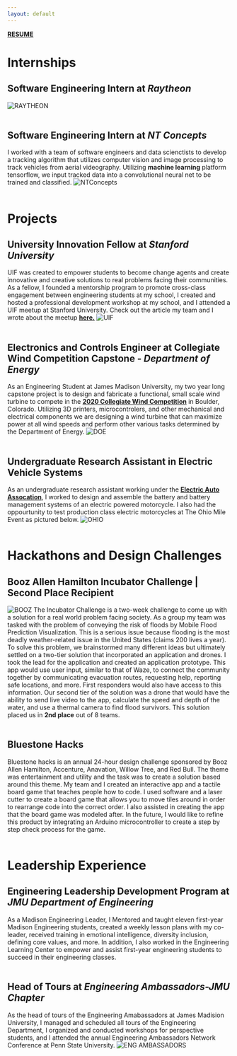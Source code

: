 ```yaml
---
layout: default
---
```


<!-- [Check out my personal page](./personal.html). -->

**[RESUME](./resume.html)**

# Internships 

## Software Engineering Intern at _Raytheon_
![RAYTHEON](https://payneandrew.github.io/images/raytheon_intern.jpg)
<br><br>

## Software Engineering Intern at _NT Concepts_
I worked with a team of software engineers and data scienctists to develop a tracking algorithm that utilizes computer vision and image processing to track vehicles from aerial videography. Utilizing **machine learning** platform tensorflow, we input tracked data into a convolutional neural net to be trained and classified.
![NTConcepts](https://payneandrew.github.io/images/NTConcepts_intern.jpg)
<br><br>

# Projects

## University Innovation Fellow at _Stanford University_
UIF was created to empower students to become change agents and create innovative and creative solutions to real problems facing their communities. As a fellow, I founded a mentorship program to promote cross-class engagement between engineering students at my school, I created and hosted a professional development workshop at my school, and I attended a UIF meetup at Stanford University. Check out the article my team and I wrote about the meetup <a href="https://www.linkedin.com/pulse/5-ways-we-think-differently-after-attending-fellows-valley-mccullagh/">**here.**</a>
![UIF](https://payneandrew.github.io/images/UIF.jpg)
<br><br>

## Electronics and Controls Engineer at Collegiate Wind Competition Capstone - _Department of Energy_
As an Engineering Student at James Madison University, my two year long capstone project is to design and fabricate a functional, small scale wind turbine to compete in the <a href="https://www.energy.gov/eere/collegiatewindcompetition/collegiate-wind-competition">**2020 Collegiate Wind Competition**</a> in Boulder, Colorado. Utilizing 3D printers, microcontrolers, and other mechanical and electrical components we are designing a wind turbine that can maximize power at all wind speeds and perform other various tasks determined by the Department of Energy.
![DOE](https://payneandrew.github.io/images/DOE.jpg)
<br><br>

## Undergraduate Research Assistant in Electric Vehicle Systems
As an undergraduate research assistant working under the <a href="https://eaa-1967.clubexpress.com/content.aspx?sl=1344415327">**Electric Auto Assocation**</a>, I worked to design and assemble the battery and battery management systems of an electric powered motorcycle. I also had the oppourtunity to test production class electric motorcycles at The Ohio Mile Event as pictured below.
![OHIO](https://payneandrew.github.io/images/ohio.jpg)
<br><br>


# Hackathons and Design Challenges

## Booz Allen Hamilton Incubator Challenge | Second Place Recipient
![BOOZ](https://payneandrew.github.io/images/boozallen.png)
The Incubator Challenge is a two-week challenge to come up with a solution for a real world problem facing society. As a group my team was tasked with the problem of conveying the risk of floods by Mobile Flood Prediction Visualization. This is a serious issue because flooding is the most deadly weather-related issue in the United States (claims 200 lives a year). To solve this problem, we brainstormed many different ideas but ultimately settled on a two-tier solution that incorporated an application and drones. I took the lead for the application and created an application prototype. This app would use user input, similar to that of Waze, to connect the community together by communicating evacuation routes, requesting help, reporting safe locations, and more. First responders would also have access to this information. Our second tier of the solution was a drone that would have the ability to send live video to the app, calculate the speed and depth of the water, and use a thermal camera to find flood survivors.
This solution placed us in **2nd place** out of 8 teams.
<br><br>

## Bluestone Hacks
Bluestone hacks is an annual 24-hour design challenge sponsored by Booz Allen Hamilton, Accenture, Anavation, Willow Tree, and Red Bull. The theme was entertainment and utility and the task was to create a solution based around this theme. My team and I created an interactive app and a tactile board game that teaches people how to code. I used software and a laser cutter to create a board game that allows you to move tiles around in order to rearrange code into the correct order. I also assisted in creating the app that the board game was modeled after. In the future, I would like to refine this product by integrating an Arduino microcontroller to create a step by step check process for the game.
<br><br>

# Leadership Experience

## Engineering Leadership Development Program at _JMU Department of Engineering_
As a Madison Engineering Leader, I Mentored and taught eleven first-year Madison Engineering students, created a weekly lesson plans with my co-leader, received training in emotional intelligence, diversity inclusion, defining core values, and more. In addition, I also worked in the Engineering Learning Center to empower and assist first-year engineering students to succeed in their engineering classes.
<br><br>

## Head of Tours at _Engineering Ambassadors-JMU Chapter_
As the head of tours of the Engineering Amabassadors at James Madision University, I managed and scheduled all tours of the Engineering Department, I organized and conducted workshops for perspective students, and I attended the annual Engineering Ambassadors Network Conference at Penn State University. 
![ENG AMBASSADORS](https://payneandrew.github.io/images/amabassador.jpg)
<br><br>


